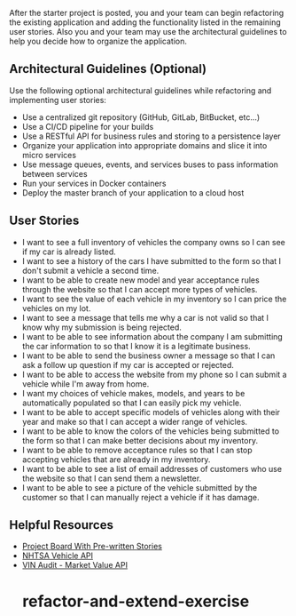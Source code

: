 After the starter project is posted, you and your team can begin refactoring the existing application and adding the functionality listed in the remaining user stories. Also you and your team may use the architectural guidelines to help you decide how to organize the application.

## Architectural Guidelines (Optional)

Use the following optional architectural guidelines while refactoring and implementing user stories:

- Use a centralized git repository (GitHub, GitLab, BitBucket, etc...)
- Use a CI/CD pipeline for your builds
- Use a RESTful API for business rules and storing to a persistence layer
- Organize your application into appropriate domains and slice it into micro services
- Use message queues, events, and services buses to pass information between services
- Run your services in Docker containers
- Deploy the master branch of your application to a cloud host

## User Stories

- I want to see a full inventory of vehicles the company owns so I can see if my car is already listed.
- I want to see a history of the cars I have submitted to the form so that I don't submit a vehicle a second time.
- I want to be able to create new model and year acceptance rules through the website so that I can accept more types of vehicles.
- I want to see the value of each vehicle in my inventory so I can price the vehicles on my lot.
- I want to see a message that tells me why a car is not valid so that I know why my submission is being rejected.
- I want to be able to see information about the company I am submitting the car information to so that I know it is a legitimate business.
- I want to be able to send the business owner a message so that I can ask a follow up question if my car is accepted or rejected.
- I want to be able to access the website from my phone so I can submit a vehicle while I'm away from home.
- I want my choices of vehicle makes, models, and years to be automatically populated so that I can easily pick my vehicle.
- I want to be able to accept specific models of vehicles along with their year and make so that I can accept a wider range of vehicles.
- I want to be able to know the colors of the vehicles being submitted to the form so that I can make better decisions about my inventory.
- I want to be able to remove acceptance rules so that I can stop accepting vehicles that are already in my inventory.
- I want to be able to see a list of email addresses of customers who use the website so that I can send them a newsletter.
- I want to be able to see a picture of the vehicle submitted by the customer so that I can manually reject a vehicle if it has damage.

## Helpful Resources

- [Project Board With Pre-written Stories](https://github.com/gSchool/refactor-and-extend-exercise/projects/1)
- [NHTSA Vehicle API](https://vpic.nhtsa.dot.gov/api/)
- [VIN Audit - Market Value API](https://www.vinaudit.com/vehicle-market-value-api)
  # refactor-and-extend-exercise
